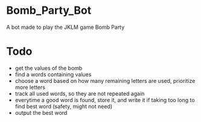 # Bomb_Party_Bot
A bot made to play the JKLM game Bomb Party

# Todo
- get the values of the bomb
- find a words containing values
- choose a word based on how many remaining letters are used, prioritize more letters
- track all used words, so they are not repeated again
- everytime a good word is found, store it, and write it if taking too long to find best word (safety, might not need)
- output the best word
